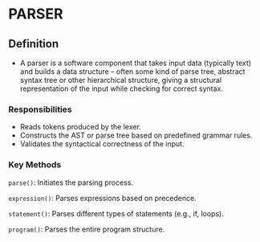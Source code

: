 # PARSER

## Definition

- A parser is a software component that takes input data (typically text) and builds a data structure – often some kind of parse tree, abstract syntax tree or other hierarchical structure, giving a structural representation of the input while checking for correct syntax.

### Responsibilities

- Reads tokens produced by the lexer.
- Constructs the AST or parse tree based on predefined grammar rules.
- Validates the syntactical correctness of the input.

### Key Methods

``parse()``: Initiates the parsing process.

``expression()``: Parses expressions based on precedence.

``statement()``: Parses different types of statements (e.g., if, loops).

``program()``: Parses the entire program structure.
